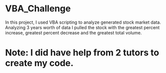 # VBA_Challenge
In this project, I used VBA scripting to analyze generated stock market data. Analyzing 3 years worth of data I pulled the stock with the greatest percent increase, greatest percent decrease and the greatest total volume. 



# Note: I did have help from 2 tutors to create my code. 
